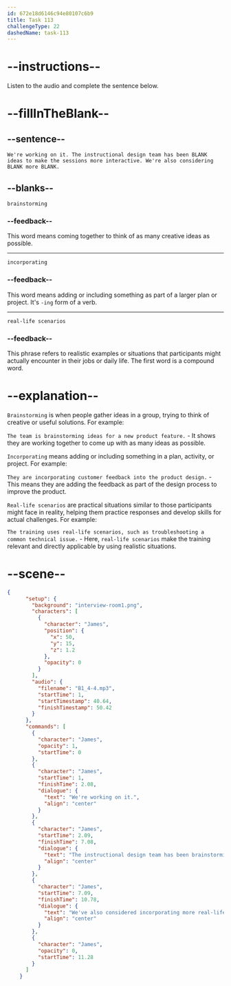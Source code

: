 ```yaml
---
id: 672e18d6146c94e80107c6b9
title: Task 113
challengeType: 22
dashedName: task-113
---
```


<!-- (Audio) James: We're working on it. The instructional design team has been brainstorming ideas to make the sessions more interactive. We're also considering incorporating more real-life scenarios. -->

# --instructions--

Listen to the audio and complete the sentence below.

# --fillInTheBlank--

## --sentence--

`We're working on it. The instructional design team has been BLANK ideas to make the sessions more interactive. We're also considering BLANK more BLANK.`

## --blanks--

`brainstorming`

### --feedback--

This word means coming together to think of as many creative ideas as possible.

---

`incorporating`

### --feedback--

This word means adding or including something as part of a larger plan or project. It's `-ing` form of a verb.

---

`real-life scenarios`

### --feedback--

This phrase refers to realistic examples or situations that participants might actually encounter in their jobs or daily life. The first word is a compound word.

# --explanation--

`Brainstorming` is when people gather ideas in a group, trying to think of creative or useful solutions. For example:

`The team is brainstorming ideas for a new product feature.` - It shows they are working together to come up with as many ideas as possible.

`Incorporating` means adding or including something in a plan, activity, or project. For example:

`They are incorporating customer feedback into the product design.` - This means they are adding the feedback as part of the design process to improve the product.

`Real-life scenarios` are practical situations similar to those participants might face in reality, helping them practice responses and develop skills for actual challenges. For example:

`The training uses real-life scenarios, such as troubleshooting a common technical issue.` - Here, `real-life scenarios` make the training relevant and directly applicable by using realistic situations.

# --scene--
	
```json
{
	  "setup": {
	    "background": "interview-room1.png",
	    "characters": [
	      {
	        "character": "James",
	        "position": {
	          "x": 50,
	          "y": 15,
	          "z": 1.2
	        },
	        "opacity": 0
	      }
	    ],
	    "audio": {
	      "filename": "B1_4-4.mp3",
	      "startTime": 1,
	      "startTimestamp": 40.64,
	      "finishTimestamp": 50.42
	    }
	  },
	  "commands": [
	    {
	      "character": "James",
	      "opacity": 1,
	      "startTime": 0
	    },
	    {
	      "character": "James",
	      "startTime": 1,
	      "finishTime": 2.08,
	      "dialogue": {
	        "text": "We're working on it.",
	        "align": "center"
	      }
	    },
	    {
	      "character": "James",
	      "startTime": 2.09,
	      "finishTime": 7.08,
	      "dialogue": {
	        "text": "The instructional design team has been brainstorming ideas to make the sessions more interactive.",
	        "align": "center"
	      }
	    },
	    {
	      "character": "James",
	      "startTime": 7.09,
	      "finishTime": 10.78,
	      "dialogue": {
	        "text": "We've also considered incorporating more real-life scenarios.",
	        "align": "center"
	      }
	    },
	    {
	      "character": "James",
	      "opacity": 0,
	      "startTime": 11.28
	    }
	  ]
	}
```
